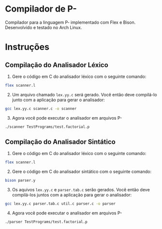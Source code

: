 # Compilador de P-

Compilador para a linguagem P- implementado com Flex e Bison.
Desenvolvido e testado no Arch Linux.

# Instruções

## Compilação do Analisador Léxico

1. Gere o código em C do analisador léxico com o seguinte comando:

```bash
flex scanner.l
```

2. Um arquivo chamado `lex.yy.c` será gerado. Você então deve compilá-lo junto com a aplicação para gerar o analisador:

```bash
gcc lex.yy.c scanner.c -o scanner
```

3. Agora você pode executar o analisador em arquivos P-

```bash
./scanner TestPrograms/test.factorial.p
```


## Compilação do Analisador Sintático

1. Gere o código em C do analisador léxico com o seguinte comando:

```bash
flex scanner.l
```

2. Gere o código em C do analisador sintático com o seguinte comando:

```bash
bison parser.y
```

3. Os aquivos `lex.yy.c` e `parser.tab.c` serão gerados. Você então deve compilá-los juntos com a aplicação para gerar o analisador:

```bash
gcc lex.yy.c parser.tab.c util.c parser.c -o parser
```

4. Agora você pode executar o analisador em arquivos P-

```bash
./parser TestPrograms/test.factorial.p
```